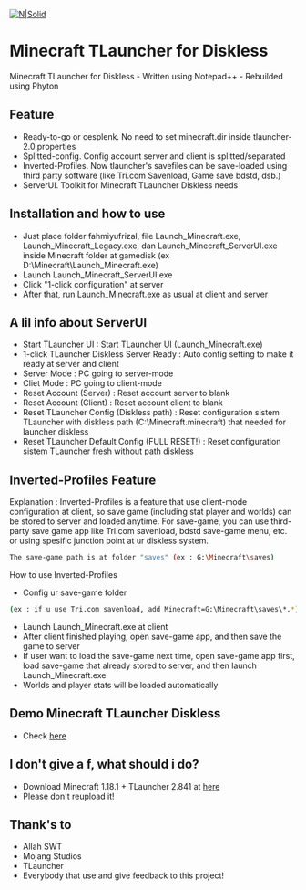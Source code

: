 [![N|Solid](https://apkmody.io/wp-content/uploads/2018/07/Minecraft-MOD-APK-by-APKMODY.jpg)](#)

# Minecraft TLauncher for Diskless

Minecraft TLauncher for Diskless - Written using Notepad++ - Rebuilded using Phyton

## Feature

- Ready-to-go or cesplenk. No need to set minecraft.dir inside tlauncher-2.0.properties
- Splitted-config. Config account server and client is splitted/separated
- Inverted-Profiles. Now tlauncher's savefiles can be save-loaded using third party software (like Tri.com Savenload, Game save bdstd, dsb.)
- ServerUI. Toolkit for Minecraft TLauncher Diskless needs

## Installation and how to use

- Just place folder fahmiyufrizal, file Launch_Minecraft.exe, Launch_Minecraft_Legacy.exe, dan Launch_Minecraft_ServerUI.exe inside Minecraft folder at gamedisk (ex D:\Minecraft\Launch_Minecraft.exe)
- Launch Launch_Minecraft_ServerUI.exe
- Click "1-click configuration" at server
- After that, run Launch_Minecraft.exe as usual at client and server

## A lil info about ServerUI

- Start TLauncher UI : Start TLauncher UI (Launch_Minecraft.exe)
- 1-click TLauncher Diskless Server Ready : Auto config setting to make it ready at server and client
- Server Mode : PC going to server-mode
- Cliet Mode : PC going to client-mode
- Reset Account (Server) : Reset account server to blank
- Reset Account (Client) : Reset account client to blank
- Reset TLauncher Config (Diskless path) : Reset configuration sistem TLauncher with diskless path (C:\Minecraft\.minecraft) that needed for launcher diskless
- Reset TLauncher Default Config (FULL RESET!) : Reset configuration sistem TLauncher fresh without path diskless

## Inverted-Profiles Feature

Explanation :
Inverted-Profiles is a feature that use client-mode configuration at client, so save game (including stat player and worlds) can be stored to server and loaded anytime.
For save-game, you can use third-party save game app like Tri.com savenload, bdstd save-game menu, etc. or using spesific junction point at ur diskless system.
```sh
The save-game path is at folder "saves" (ex : G:\Minecraft\saves)
```


How to use Inverted-Profiles
- Config ur save-game folder
```sh
(ex : if u use Tri.com savenload, add Minecraft=G:\Minecraft\saves\*.*)
```
- Launch Launch_Minecraft.exe at client
- After client finished playing, open save-game app, and then save the game to server
- If user want to load the save-game next time, open save-game app first, load save-game that already stored to server, and then launch Launch_Minecraft.exe
- Worlds and player stats will be loaded automatically

## Demo Minecraft TLauncher Diskless
- Check [here](https://www.facebook.com/xbe24/posts/5116421668379759)

## I don't give a f, what should i do?

- Download Minecraft 1.18.1 + TLauncher 2.841 at [here](https://drive.google.com/file/d/1CA0JvOw_17dZNkQcpSASDM4q1QLiaEGz/view?fbclid=IwAR2ViknbxW80IvDJvsfbGtxmSJtd98casrqxtAwX5j28CMgh2C3yaOZXn04)
- Please don't reupload it!

## Thank's to

- Allah SWT
- Mojang Studios
- TLauncher
- Everybody that use and give feedback to this project!
